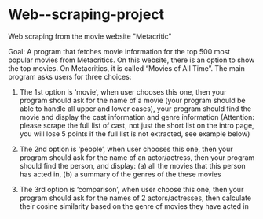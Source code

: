 # Web--scraping-project
Web scraping from the movie website "Metacritic"

Goal:
A program that fetches movie information for the top 500 most popular movies from Metacritics. On this website, there is an option to show the top movies. 
On Metacritics, it is called “Movies of All Time”.
The main program asks users for three choices:
1. The 1st option is ‘movie’, when user chooses this one, then your program should ask for the name of a movie (your program should be able to handle all upper and lower cases), your program should find the movie and display the cast information and genre information (Attention: please scrape the full list of cast, not just the short list on the intro page, you will lose 5 points if the full list is not extracted, see example below)
  
2. The 2nd option is ‘people’, when user chooses this one, then your program should ask for the name of an actor/actress, then your program should find the person, and display: (a) all the movies that this person has acted in, (b) a summary of the genres of the these movies

3. The 3rd option is ‘comparison’, when user choose this one, then your program should ask for the names of 2 actors/actresses, then calculate their cosine similarity based on the genre of movies they have acted in
